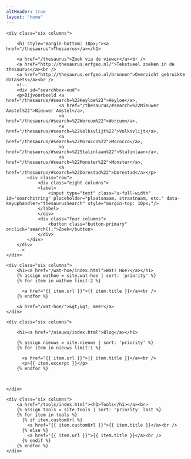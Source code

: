 ```yaml
---
altHeader: true
layout: "home"
---
```


<div class="row" class="home-blocks">
        
	<div class="six columns">

		<h1 style="margin-bottom: 10px;"><a href="/thesaurus">Thesaurus</a></h1>

		<a href="/thesaurus">Zoek via de viewer</a><br />
		<a href="http://thesaurus.erfgeo.nl/">Tekstueel zoeken in de thesaurus</a><br />
		<a href="http://thesaurus.erfgeo.nl/bronnen">Overzicht gebruikte datasets</a><br />
		<!--
		<div id="searchbox-oud">
		<p>Bijvoorbeeld <a href="/thesaurus/#search=%22Heyloe%22">Heyloe</a>, 
						<a href="/thesaurus/#search=%22Nieuwer Amstel%22">Nieuwer Amstel</a>, 
						<a href="/thesaurus/#search=%22Worcum%22">Worcum</a>, 
						<a href="/thesaurus/#search=%22Volksvlijt%22">Volksvlijt</a>, 
						<a href="/thesaurus/#search=%22Morocco%22">Morocco</a>, 
						<a href="/thesaurus/#search=%22Stalinlaan%22">Stalinlaan</a>, 
						<a href="/thesaurus/#search=%22Monster%22">Monster</a>, 
						<a href="/thesaurus/#search=%22Dorestad%22">Dorestad</a></p>
			<div class="row">
				<div class="eight columns">
				<label>
					<input type="text" class="u-full-width" id="searchstring" placeholder="plaatsnaam, straatnaam, etc." data-keyuphandler="thesaurusSearch" style="margin-top: 10px;"/>
				</label>
				</div>
				<div class="four columns">
					<button class="button-primary" onclick="search();">Zoek</button>
				</div>
			</div>
		</div>
		-->
	</div>

	<div class="six columns">
		<h1><a href="/wat-hoe/index.html">Wat? Hoe?</a></h1>
		{% assign wathoe = site.wat-hoe | sort: 'priority' %}
		{% for item in wathoe limit:2 %}

		  <a href="{{ item.url }}">{{ item.title }}</a><br />
		{% endfor %}

		<a href="/wat-hoe/">&gt;&gt; meer</a>
	</div>

</div>

<div class="row" class="home-blocks">
        
	<div class="six columns">

		<h1><a href="/nieuws/index.html">Blog</a></h1>

		{% assign nieuws = site.nieuws | sort: 'priority' %}
		{% for item in nieuws limit:1 %}

		  <a href="{{ item.url }}">{{ item.title }}</a><br />
		  <p>{{ item.excerpt }}</p>
		{% endfor %}

		

	</div>

	<div class="six columns">
		<a href="/tools/index.html"><h1>Tools</h1></a><br>
		{% assign tools = site.tools | sort: 'priority' last %}
		{% for item in tools %}
		  {% if item.customUrl %}
		  	<a href="{{ item.customUrl }}">{{ item.title }}</a><br />
		  {% else %}
		  	<a href="{{ item.url }}">{{ item.title }}</a><br />
		  {% endif %}
		{% endfor %}
	</div>

</div>

<script type="text/javascript">
	var keyHandlerMap = {
			thesaurusSearch: thesaurusSearchKeyUp
		};

	function genericKeyHandler(e){
		var target = e.target || e.srcElement,
			handlerName = target.dataset.keyuphandler,
			handler = keyHandlerMap[handlerName];

		if(handler){
			handler.call(target, e);
		}
	}

	function thesaurusSearchKeyUp(e){
		var enterCode = 13;

		if(e.keyCode === enterCode){
			search();
			//location.href = '/thesaurus/#search=' + this.value
		}
	}

	document.addEventListener('keyup', genericKeyHandler);

	function search(){
		var searchstring = document.getElementById('searchstring').value;
		location.href = '/thesaurus/#search=' + searchstring;
	}
</script>